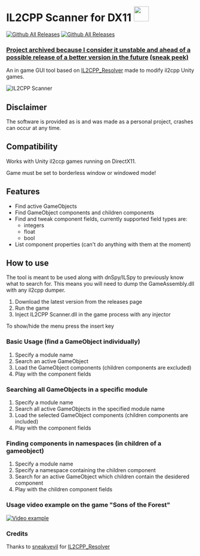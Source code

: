 # IL2CPP Scanner for DX11 <img src="https://i.imgur.com/k7Vr4yV.png" width="40" height="40">

[![Github All Releases](https://img.shields.io/github/downloads/ImAxel0/IL2CPP_Scanner_DX11/total.svg)]()
[![Github All Releases](https://img.shields.io/github/v/release/ImAxel0/IL2CPP_Scanner_DX11)]()

### <ins>Project archived because I consider it unstable and ahead of a possible release of a better version in the future</ins> [(sneak peek)](https://youtu.be/qwHQ73sW3UM)

An in game GUI tool based on [IL2CPP_Resolver](https://github.com/sneakyevil/IL2CPP_Resolver) made to modify il2cpp Unity games.

![IL2CPP Scanner](https://i.imgur.com/Fi5w9e7.png)

## Disclaimer
The software is provided as is and was made as a personal project, crashes can occur at any time.

## Compatibility
Works with Unity il2ccp games running on DirectX11.

Game must be set to borderless window or windowed mode!

## Features
- Find active GameObjects
- Find GameObject components and children components
- Find and tweak component fields, currently supported field types are:
    - integers
    - float
    - bool
- List component properties (can't do anything with them at the moment)

## How to use
The tool is meant to be used along with dnSpy/ILSpy to previously know what to search for. This means you will need to dump the GameAssembly.dll with any il2cpp dumper.

1. Download the latest version from the releases page
2. Run the game
3. Inject IL2CPP Scanner.dll in the game process with any injector

To show/hide the menu press the insert key

### Basic Usage (find a GameObject individually)
1. Specify a module name
2. Search an active GameObject
3. Load the GameObject components (children components are excluded)
4. Play with the component fields

### Searching all GameObjects in a specific module
1. Specify a module name
2. Search all active GameObjects in the specified module name
3. Load the selected GameObject components (children components are included)
4. Play with the component fields

### Finding components in namespaces (in children of a gameobject)
1. Specify a module name
2. Specify a namespace containing the children component
3. Search for an active GameObject which children contain the desidered component
4. Play with the children component fields

### Usage video example on the game "Sons of the Forest"
[![Video example](https://i.imgur.com/b3adTug.png)](https://youtu.be/TqL_u4I1ot8)

### Credits
Thanks to [sneakyevil](https://github.com/sneakyevil) for [IL2CPP_Resolver](https://github.com/sneakyevil/IL2CPP_Resolver)
